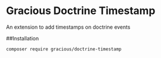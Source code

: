 # Gracious Doctrine Timestamp
An extension to add timestamps on doctrine events

##Installation
```text
composer require gracious/doctrine-timestamp
```
